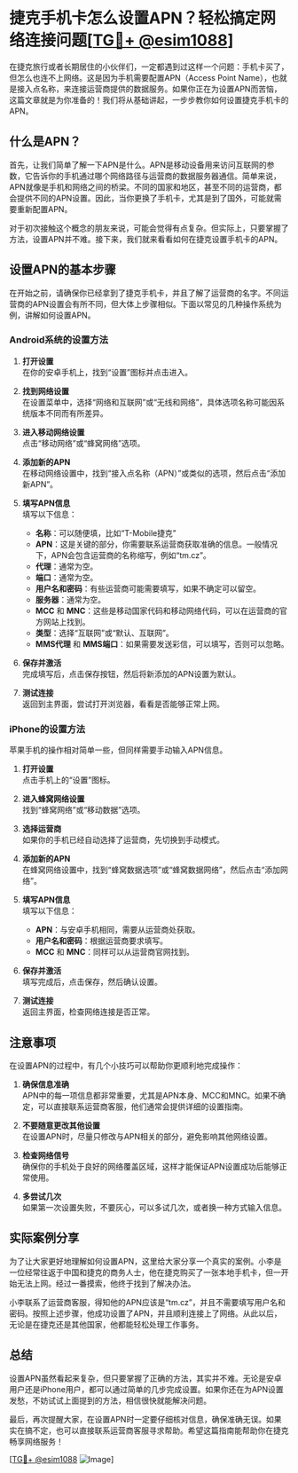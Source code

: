 # 捷克手机卡怎么设置APN？轻松搞定网络连接问题[[TG💪+ @esim1088](https://t.me/s/esim1088)]

在捷克旅行或者长期居住的小伙伴们，一定都遇到过这样一个问题：手机卡买了，但怎么也连不上网络。这是因为手机需要配置APN（Access Point Name），也就是接入点名称，来连接运营商提供的数据服务。如果你正在为设置APN而苦恼，这篇文章就是为你准备的！我们将从基础讲起，一步步教你如何设置捷克手机卡的APN。

## 什么是APN？

首先，让我们简单了解一下APN是什么。APN是移动设备用来访问互联网的参数，它告诉你的手机通过哪个网络路径与运营商的数据服务器通信。简单来说，APN就像是手机和网络之间的桥梁。不同的国家和地区，甚至不同的运营商，都会提供不同的APN设置。因此，当你更换了手机卡，尤其是到了国外，可能就需要重新配置APN。

对于初次接触这个概念的朋友来说，可能会觉得有点复杂。但实际上，只要掌握了方法，设置APN并不难。接下来，我们就来看看如何在捷克设置手机卡的APN。

## 设置APN的基本步骤

在开始之前，请确保你已经拿到了捷克手机卡，并且了解了运营商的名字。不同运营商的APN设置会有所不同，但大体上步骤相似。下面以常见的几种操作系统为例，讲解如何设置APN。

### Android系统的设置方法

1. **打开设置**  
   在你的安卓手机上，找到“设置”图标并点击进入。

2. **找到网络设置**  
   在设置菜单中，选择“网络和互联网”或“无线和网络”，具体选项名称可能因系统版本不同而有所差异。

3. **进入移动网络设置**  
   点击“移动网络”或“蜂窝网络”选项。

4. **添加新的APN**  
   在移动网络设置中，找到“接入点名称（APN）”或类似的选项，然后点击“添加新APN”。

5. **填写APN信息**  
   填写以下信息：
   - **名称**：可以随便填，比如“T-Mobile捷克”
   - **APN**：这是关键的部分，你需要联系运营商获取准确的信息。一般情况下，APN会包含运营商的名称缩写，例如“tm.cz”。
   - **代理**：通常为空。
   - **端口**：通常为空。
   - **用户名和密码**：有些运营商可能需要填写，如果不确定可以留空。
   - **服务器**：通常为空。
   - **MCC** 和 **MNC**：这些是移动国家代码和移动网络代码，可以在运营商的官方网站上找到。
   - **类型**：选择“互联网”或“默认、互联网”。
   - **MMS代理** 和 **MMS端口**：如果需要发送彩信，可以填写，否则可以忽略。

6. **保存并激活**  
   完成填写后，点击保存按钮，然后将新添加的APN设置为默认。

7. **测试连接**  
   返回到主界面，尝试打开浏览器，看看是否能够正常上网。

### iPhone的设置方法

苹果手机的操作相对简单一些，但同样需要手动输入APN信息。

1. **打开设置**  
   点击手机上的“设置”图标。

2. **进入蜂窝网络设置**  
   找到“蜂窝网络”或“移动数据”选项。

3. **选择运营商**  
   如果你的手机已经自动选择了运营商，先切换到手动模式。

4. **添加新的APN**  
   在蜂窝网络设置中，找到“蜂窝数据选项”或“蜂窝数据网络”，然后点击“添加网络”。

5. **填写APN信息**  
   填写以下信息：
   - **APN**：与安卓手机相同，需要从运营商处获取。
   - **用户名和密码**：根据运营商要求填写。
   - **MCC** 和 **MNC**：同样可以从运营商官网找到。

6. **保存并激活**  
   填写完成后，点击保存，然后确认设置。

7. **测试连接**  
   返回主界面，检查网络连接是否正常。

## 注意事项

在设置APN的过程中，有几个小技巧可以帮助你更顺利地完成操作：

1. **确保信息准确**  
   APN中的每一项信息都非常重要，尤其是APN本身、MCC和MNC。如果不确定，可以直接联系运营商客服，他们通常会提供详细的设置指南。

2. **不要随意更改其他设置**  
   在设置APN时，尽量只修改与APN相关的部分，避免影响其他网络设置。

3. **检查网络信号**  
   确保你的手机处于良好的网络覆盖区域，这样才能保证APN设置成功后能够正常使用。

4. **多尝试几次**  
   如果第一次设置失败，不要灰心，可以多试几次，或者换一种方式输入信息。

## 实际案例分享

为了让大家更好地理解如何设置APN，这里给大家分享一个真实的案例。小李是一位经常往返于中国和捷克的商务人士，他在捷克购买了一张本地手机卡，但一开始无法上网。经过一番摸索，他终于找到了解决办法。

小李联系了运营商客服，得知他的APN应该是“tm.cz”，并且不需要填写用户名和密码。按照上述步骤，他成功设置了APN，并且顺利连接上了网络。从此以后，无论是在捷克还是其他国家，他都能轻松处理工作事务。

## 总结

设置APN虽然看起来复杂，但只要掌握了正确的方法，其实并不难。无论是安卓用户还是iPhone用户，都可以通过简单的几步完成设置。如果你还在为APN设置发愁，不妨试试上面提到的方法，相信很快就能解决问题。

最后，再次提醒大家，在设置APN时一定要仔细核对信息，确保准确无误。如果实在搞不定，也可以直接联系运营商客服寻求帮助。希望这篇指南能帮助你在捷克畅享网络服务！

[[TG💪+ @esim1088](https://t.me/s/esim1088) ![Image](https://i.postimg.cc/4NQfJmqS/Snipaste-2025-05-13-00-14-12.png)]